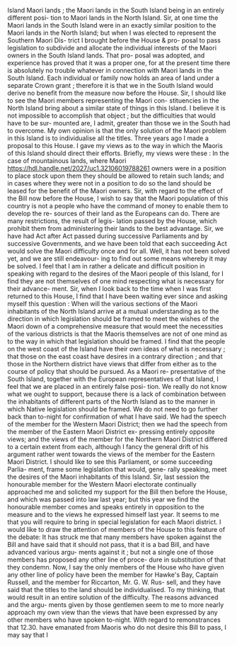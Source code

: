 Island Maori lands ; the Maori lands in the South Island being in an entirely different posi- tion to Maori lands in the North Island. Sir, at one time the Maori lands in the South Island were in an exactly similar position to the Maori lands in the North Island; but when I was elected to represent the Southern Maori Dis- trict I brought before the House & pro- posal to pass legislation to subdivide and allocate the individual interests of the Maori owners in the South Island lands. That pro- posal was adopted, and experience has proved that it was a proper one, for at the present time there is absolutely no trouble whatever in connection with Maori lands in the South Island. Each individual or family now holds an area of land under a separate Crown grant ; therefore it is that we in the South Island would derive no benefit from the measure now before the House. Sir, I should like to see the Maori members representing the Maori con- stituencies in the North Island bring about a similar state of things in this Island. I believe it is not impossible to accomplish that object ; but the difficulties that would have to be sur- mounted are, I admit, greater than those we in the South had to overcome. My own opinion is that the only solution of the Maori problem in this Island is to individualise all the titles. Three years ago I made a proposal to this House. I gave my views as to the way in which the Maoris of this Island should direct their efforts. Briefly, my views were these : In the case of mountainous lands, where Maori https://hdl.handle.net/2027/uc1.32106019788261 owners were in a position to place stock upon them they should be allowed to retain such lands; and in cases where they were not in a position to do so the land should be leased for the benefit of the Maori owners. Sir, with regard to the effect of the Bill now before the House, I wish to say that the Maori population of this country is not a people who have the command of money to enable them to develop the re- sources of their land as the Europeans can do. There are many restrictions, the result of legis- lation passed by the House, which prohibit them from administering their lands to the best advantage. Sir, we have had Act after Act passed during successive Parliaments and by successive Governments, and we have been told that each succeeding Act would solve the Maori difficulty once and for all. Well, it has not been solved yet, and we are still endeavour- ing to find out some means whereby it may be solved. I feel that I am in rather a delicate and difficult position in speaking with regard to the desires of the Maori people of this Island, for I find they are not themselves of one mind respecting what is necessary for their advance- ment. Sir, when I look back to the time when I was first returned to this House, I find that I have been waiting ever since and asking myself this question : When will the various sections of the Maori inhabitants of the North Island arrive at a mutual understanding as to the direction in which legislation should be framed to meet the wishes of the Maori down of a comprehensive measure that would meet the necessities of the various districts is that the Maoris themselves are not of one mind as to the way in which that legislation should be framed. I find that the people on the west coast of the Island have their own ideas of what is necessary ; that those on the east coast have desires in a contrary direction ; and that those in the Northern district have views that differ from either as to the course of policy that should be pursued. As a Maori re- presentative of the South Island, together with the European representatives of that Island, I feel that we are placed in an entirely false posi- tion. We really do not know what we ought to support, because there is a lack of combination between the inhabitants of different parts of the North Island as to the manner in which Native legislation should be framed. We do not need to go further back than to-night for confirmation of what I have said. We had the speech of the member for the Western Maori District; then we had the speech from the member of the Eastern Maori District ex- pressing entirely opposite views; and the views of the member for the Northern Maori District differed to a certain extent from each, although I fancy the general drift of his argument rather went towards the views of the member for the Eastern Maori District. I should like to see this Parliament, or some succeeding Parlia- ment, frame some legislation that would, gene- rally speaking, meet the desires of the Maori inhabitants of this Island. Sir, last session the honourable member for the Western Maori electorate continually approached me and solicited my support for the Bill then before the House, and which was passed into law last year; but this year we find the honourable member comes and speaks entirely in opposition to the measure and to the views he expressed himself last year. It seems to me that you will require to bring in special legislation for each Maori district. I would like to draw the attention of members of the House to this feature of the debate: It has struck me that many members have spoken against the Bill and have said that it should not pass, that it is a bad Bill, and have advanced various argu- ments against it ; but not a single one of those members has proposed any other line of proce- dure in substitution of that they condemn. Now, I say the only members of the House who have given any other line of policy have been the member for Hawke's Bay, Captain Russell, and the member for Riccarton, Mr. G. W. Rus- sell, and they have said that the titles to the land should be individualised. To my thinking, that would result in an entire solution of the difficulty. The reasons advanced and the argu- ments given by those gentlemen seem to me to more nearly approach my own view than the views that have been expressed by any other members who have spoken to-night. With regard to remonstrances that 12.30. have emanated from Maoris who do not desire this Bill to pass, I may say that I <!-- PageNumber="İ" --> 